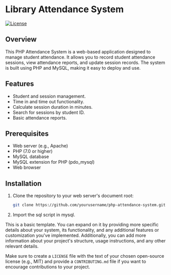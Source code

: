 # Library Attendance System

[![License](https://img.shields.io/badge/License-MIT-blue.svg)](LICENSE)

## Overview

This PHP Attendance System is a web-based application designed to manage student attendance. It allows you to record student attendance sessions, view attendance reports, and update session records. The system is built using PHP and MySQL, making it easy to deploy and use.

## Features

- Student and session management.
- Time in and time out functionality.
- Calculate session duration in minutes.
- Search for sessions by student ID.
- Basic attendance reports.

## Prerequisites

- Web server (e.g., Apache)
- PHP (7.0 or higher)
- MySQL database
- MySQL extension for PHP (pdo_mysql)
- Web browser

## Installation

1. Clone the repository to your web server's document root:

   ```bash
   git clone https://github.com/yourusername/php-attendance-system.git

2. Import the sql script in mysql. 

This is a basic template. You can expand on it by providing more specific details about your system, its functionality, and any additional features or customization you've implemented. Additionally, you can add more information about your project's structure, usage instructions, and any other relevant details.

Make sure to create a `LICENSE` file with the text of your chosen open-source license (e.g., MIT) and provide a `CONTRIBUTING.md` file if you want to encourage contributions to your project.
